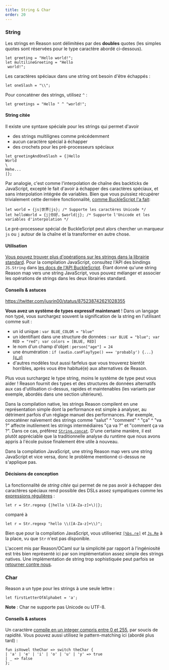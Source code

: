 ```yaml
---
title: String & Char
order: 20
---
```


### String

Les strings en Reason sont délimitées par des **doubles** quotes (les simples quotes sont réservées pour le type caractère abordé ci-dessous).

```reason
let greeting = "Hello world!";
let multilineGreeting = "Hello
 world!";
```

Les caractères spéciaux dans une string ont besoin d'être échappés :

```reason
let oneSlash = "\\";
```

Pour concaténer des strings, utilisez `^` :

```reason
let greetings = "Hello " ^ "world!";
```

#### String citée

Il existe une syntaxe spéciale pour les strings qui permet d'avoir

- des strings multilignes comme précédemment
- aucun caractère spécial à échapper
- des crochets pour les pré-processeurs spéciaux

```reason
let greetingAndOneSlash = {|Hello
World
\
Hehe...
|};
```

Par analogie, c'est comme l'interpolation de chaîne des backticks de JavaScript, excepté le fait d'avoir à échapper des caractères spéciaux, et sans interpolation intégrée de variables. Bien que vous puissiez récupérer trivialement cette dernière fonctionnalité, [comme BuckleScript l'a fait](http://bucklescript.github.io/bucklescript/Manual.html#_unicode_support_with_string_interpolation_since_1_7_0):

```reason
let world = {js|世界|js}; /* Supporte les caractères Unicode */
let helloWorld = {j|你好，$world|j}; /* Supporte l'Unicode et les variables d'interpolation */
```

Le pré-processeur spécial de BuckleScript peut alors chercher un marqueur `js` ou `j` autour de la chaîne et la transformer en autre chose.

#### Utilisation

[Vous pouvez trouver plus d'opérations sur les strings dans la librairie standard](/api/String.html). Pour la compilation JavaScript, consultez l'API des bindings `JS.String` dans [les docs de l'API BuckleScript](http://bucklescript.github.io/bucklescript/api/Js_string.html). Étant donné qu'une string Reason map vers une string JavaScript, vous pouvez mélanger et associer les opérations de strings dans les deux librairies standard.

#### Conseils & astuces

https://twitter.com/jusrin00/status/875238742621028355

**Vous avez un système de types expressif maintenant** ! Dans un langage non typé, vous surchargez souvent la signification de la string en l'utilisant comme suit :

- un id unique : `var BLUE_COLOR = "blue"`
- un identifiant dans une structure de données : `var BLUE = "blue"; var RED = "red"; var colors = [BLUE, RED]`
- le nom d'un champ d'objet : `person["age"] = 24`
- une énumération : `if (audio.canPlayType() === 'probably') {...}` [(ಠ_ಠ)](https://developer.mozilla.org/en-US/docs/Web/API/HTMLMediaElement/canPlayType#Return_value)
- d'autres modèles tout aussi farfelus que vous trouverez bientôt horribles, après vous être habitué(e) aux alternatives de Reason.

Plus vous surchargez le type string, moins le système de type peut vous aider ! Reason fournit des types et des structures de données alternatifs aux cas d'utilisation ci-dessus, rapides et maintenables (les variants par exemple, abordés dans une section ultérieure).

Dans la compilation native, les strings Reason compilent en une représentation simple dont la performance est simple à analyser, au détriment parfois d'un réglage manuel des performances. Par exemple, concaténer naïvement des strings comme "salut" ^ "comment" ^ "ça" ^ "va ?" affecte inutilement les strings intermédiaires "ça va ?" et "comment ça va ?". Dans ce cas, préférez [`String.concat`](/api/String.html). D'une certaine manière, il est plutôt appréciable que la traditionnelle analyse du runtime que nous avons appris à l'école puisse finalement être utile à nouveau.

Dans la compilation JavaScript, une string Reason map vers une string JavaScript et vice versa, donc le problème mentionné ci-dessus ne s'applique pas.

#### Décisions de conception

La fonctionnalité de *string citée* qui permet de ne pas avoir à échapper des caractères spéciaux rend possible des DSLs assez sympatiques comme les [expressions régulières](/api/Str.html) :

```reason
let r = Str.regexp {|hello \([A-Za-z]+\)|};
```

comparé à

```reason
let r = Str.regexp "hello \\([A-Za-z]+\\)";
```

Bien que pour la compilation JavaScript, vous utiliseriez [`[%bs.re]`](http://bucklescript.github.io/bucklescript/Manual.html#_regex_support) et [`Js.Re`](https://bucklescript.github.io/bucklescript/api/Js.Re.html) à la place, vu que `Str` n'est pas disponible.

L'accent mis par Reason/OCaml sur la simplicité par rapport à l'ingéniosité est très bien représenté ici par son implémentation assez simple des strings natives. Une implémentation de string trop sophistiquée peut parfois se [retourner contre nous](http://mrale.ph/blog/2016/11/23/making-less-dart-faster.html).

### Char

Reason a un type pour les strings à une seule lettre :

```reason
let firstLetterOfAlphabet = 'a';
```

**Note** : Char ne supporte pas Unicode ou UTF-8.

#### Conseils & astuces

Un caractère [compile en un integer compris entre 0 et 255](/try/?reason=DYUwLgBAhhC8EHIoKA), par soucis de rapidité. Vous pouvez aussi utilisez le pattern-matching ici (abordé plus tard) :

```reason
fun isVowel theChar => switch theChar {
| 'a' | 'e' | 'i' | 'o' | 'u' | 'y' => true
| _ => false
};
```
